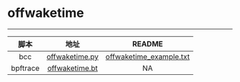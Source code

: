 # offwaketime
-------

| 脚本 | 地址 | README |
|:----:|:----:|:------:|
| bcc | [offwaketime.py](https://github.com/iovisor/bcc/blob/master/tools/offwaketime.py) | [offwaketime_example.txt](https://github.com/iovisor/bcc/blob/master/tools/offwaketime_example.txt) |
| bpftrace | [offwaketime.bt](https://lwn.net/Articles/793749) | NA |
